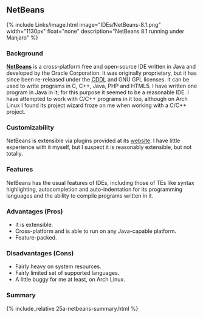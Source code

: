 ## NetBeans
{% include Links/image.html image="IDEs/NetBeans-8.1.png" width="1130px" float="none" description="NetBeans 8.1 running under Manjaro" %}

### Background
[**NetBeans**](https://netbeans.org/) is a cross-platform free and open-source IDE written in Java and developed by the Oracle Corporation. It was originally proprietary, but it has since been re-released under the <abbr title="Common Development and Distribution License">CDDL</abbr> and GNU GPL licenses. It can be used to write programs in C, C++, Java, PHP and HTML5. I have written one program in Java in it; for this purpose it seemed to be a reasonable IDE. I have attempted to work with C/C++ programs in it too, although on Arch Linux I found its project wizard froze on me when working with a C/C++ project.

### Customizability
NetBeans is extensible via plugins provided at its [website](http://plugins.netbeans.org/PluginPortal/). I have little experience with it myself, but I suspect it is reasonably extensible, but not totally.

### Features
NetBeans has the usual features of IDEs, including those of TEs like syntax highlighting, autocompletion and auto-indentation for its programming languages and the ability to compile programs written in it.

### Advantages (Pros)
* It is extensible.
* Cross-platform and is able to run on any Java-capable platform.
* Feature-packed.

### Disadvantages (Cons)
* Fairly heavy on system resources.
* Fairly limited set of supported languages.
* A little buggy for me at least, on Arch Linux.

### Summary
{% include_relative 25a-netbeans-summary.html %}
